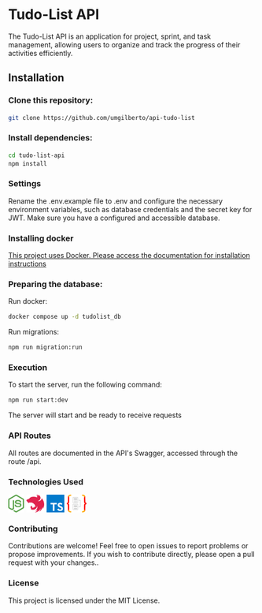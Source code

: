 # Tudo-List API
The Tudo-List API is an application for project, sprint, and task management, allowing users to organize and track the progress of their activities efficiently.

## Installation
### Clone this repository:
```bash
git clone https://github.com/umgilberto/api-tudo-list
```
### Install dependencies:
```bash
cd tudo-list-api
npm install
```

### Settings
Rename the .env.example file to .env and configure the necessary environment variables, such as database credentials and the secret key for JWT. Make sure you have a configured and accessible database.

### Installing docker

<a href="https://docs.docker.com/get-started/">This project uses Docker. Please access the documentation for installation instructions</a>

### Preparing the database:
Run docker:
```bash
docker compose up -d tudolist_db
```

Run migrations:
```bash
npm run migration:run
```

### Execution
To start the server, run the following command:
```bash
npm run start:dev
```
The server will start and be ready to receive requests

### API Routes
All routes are documented in the API's Swagger, accessed through the route /api.

### Technologies Used
<div style="display: flex; gap: 5px; height: 36px;">
<img src="./doc/images/node_icon.svg">

<img src="./doc/images/nest_icon.svg">

<img src="./doc/images/typescript_icon.svg">

<img src="./doc/images/typeorm_icon.svg">
</div>


### Contributing

Contributions are welcome! Feel free to open issues to report problems or propose improvements. If you wish to contribute directly, please open a pull request with your changes..

### License
This project is licensed under the MIT License.